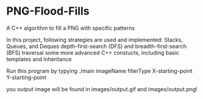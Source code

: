 # PNG-Flood-Fills
A C++ algorithm to fill a PNG with specific patterns

In this project, following strategies are used and implemented:
Stacks, Queues, and Deques
depth-first-search (DFS) and breadth-first-search (BFS) traversal
some more advanced C++ constucts, including basic templates and inheritance

Run this program by typying ./main imageName fillerType X-starting-point Y-starting-point

you output image will be found in images/output.gif and images/output.png!
